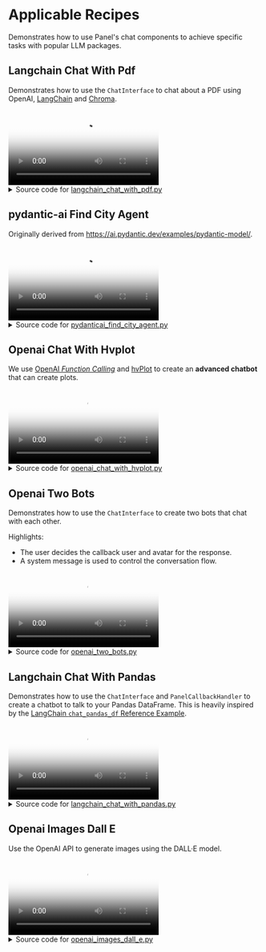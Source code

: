 # Applicable Recipes
Demonstrates how to use Panel's chat components to achieve specific tasks with popular LLM packages.

## Langchain Chat With Pdf

Demonstrates how to use the `ChatInterface` to chat about a PDF using
OpenAI, [LangChain](https://python.langchain.com/docs/get_started/introduction) and
[Chroma](https://docs.trychroma.com/).

<video controls poster="../assets/thumbnails/langchain_chat_with_pdf.png" >
    <source src="../assets/videos/langchain_chat_with_pdf.mp4" type="video/mp4"
    style="max-height: 400px; max-width: 600px;">
    Your browser does not support the video tag.
</video>



<details>

<summary>Source code for <a href='../examples/applicable_recipes/langchain_chat_with_pdf.py' target='_blank'>langchain_chat_with_pdf.py</a></summary>

```python
"""
Demonstrates how to use the `ChatInterface` to chat about a PDF using
OpenAI, [LangChain](https://python.langchain.com/docs/get_started/introduction) and
[Chroma](https://docs.trychroma.com/).
"""

import os
import tempfile

import panel as pn
from langchain.chains import RetrievalQA
from langchain.document_loaders import PyPDFLoader
from langchain.embeddings import OpenAIEmbeddings
from langchain.text_splitter import CharacterTextSplitter
from langchain.vectorstores import Chroma
from langchain_community.chat_models import ChatOpenAI

pn.extension()


@pn.cache
def initialize_chain(pdf, k, chain):
    # load document
    with tempfile.NamedTemporaryFile("wb", delete=False) as f:
        f.write(pdf)

    file_name = f.name
    loader = PyPDFLoader(file_name)
    documents = loader.load()
    # split the documents into chunks
    text_splitter = CharacterTextSplitter(chunk_size=1000, chunk_overlap=0)
    texts = text_splitter.split_documents(documents)
    # select which embeddings we want to use
    embeddings = OpenAIEmbeddings()
    # create the vectorestore to use as the index
    db = Chroma.from_documents(texts, embeddings)
    # expose this index in a retriever interface
    retriever = db.as_retriever(search_type="similarity", search_kwargs={"k": k})
    # create a chain to answer questions
    qa = RetrievalQA.from_chain_type(
        llm=ChatOpenAI(),
        chain_type=chain,
        retriever=retriever,
        return_source_documents=True,
        verbose=True,
    )
    return qa


def respond(contents, user, chat_interface):
    chat_input.placeholder = "Ask questions here!"
    if chat_interface.active == 0:
        chat_interface.active = 1
        yield {"user": "OpenAI", "value": "Let's chat about the PDF!"}

        contents.seek(0)
        pn.state.cache["pdf"] = contents.read()
        return

    qa = initialize_chain(pn.state.cache["pdf"], k_slider.value, chain_select.value)
    if key_input.value:
        os.environ["OPENAI_API_KEY"] = key_input.value

    response = qa({"query": contents})
    answers = pn.Accordion(("Response", response["result"]))
    for doc in response["source_documents"][::-1]:
        answers.append((f"Snippet from page {doc.metadata['page']}", doc.page_content))
    answers.active = [0, 1]
    yield {"user": "OpenAI", "value": answers}


# sidebar widgets
key_input = pn.widgets.PasswordInput(
    name="OpenAI Key",
    placeholder="sk-...",
)
k_slider = pn.widgets.IntSlider(
    name="Number of Relevant Chunks", start=1, end=5, step=1, value=2
)
chain_select = pn.widgets.RadioButtonGroup(
    name="Chain Type", options=["stuff", "map_reduce", "refine", "map_rerank"]
)

sidebar = pn.Column(key_input, k_slider, chain_select)

# main widgets
pdf_input = pn.widgets.FileInput(accept=".pdf", value="", height=50)
chat_input = pn.chat.ChatAreaInput(placeholder="First, upload a PDF!")
chat_interface = pn.chat.ChatInterface(
    help_text="Please first upload a PDF and click send!",
    callback=respond,
    sizing_mode="stretch_width",
    widgets=[pdf_input, chat_input],
    callback_exception="verbose",
)
chat_interface.active = 0

# layout
template = pn.template.BootstrapTemplate(sidebar=[sidebar], main=[chat_interface])
template.servable()
```
</details>


## pydantic-ai Find City Agent


Originally derived from https://ai.pydantic.dev/examples/pydantic-model/.

<video controls poster="../assets/thumbnails/pydanticai_find_city_agent.png" >
    <source src="../assets/videos/pydanticai_find_city_agent.mp4" type="video/mp4"
    style="max-height: 400px; max-width: 600px;">
    Your browser does not support the video tag.
</video>



<details>

<summary>Source code for <a href='../examples/applicable_recipes/pydanticai_find_city_agent.py' target='_blank'>pydanticai_find_city_agent.py</a></summary>

```python
"""An example Agent UI to find a city.

Originally derived from https://ai.pydantic.dev/examples/pydantic-model/.
"""
import os
from typing import cast
import param
from pydantic import BaseModel
import urllib.parse
from pydantic_ai import Agent
from pydantic_ai.models import KnownModelName
import panel as pn

HEADER_CSS = """
.header {
    display: flex;
    align-items: center;
    justify-content: space-between;
    padding: 10px 20px;
    background: linear-gradient(135deg, #0078d7, #00a1ff);
    color: white;
    box-shadow: 0 2px 4px rgba(0, 0, 0, 0.1);
}
"""

SYSTEM_PROMPT = """"Find the city that best matches the question asked by the user and
explain why you chose that city."""


QUESTIONS = {
    "AI Capital of Europe": "Where is the AI capital of Europe?",
    "Gravel Cycling in Denmark": "Where do I find the best gravel cycling in Denmark",
    "Best food in Germany": "Where do I find the best food in Germany?",
}

class LocationModel(BaseModel):
    city: str
    country: str
    explanation: str

    @property
    def view(self, map_type="h", zoom: int = 8) -> str:
        query = f"{self.city}, {self.country}"
        encoded_query = urllib.parse.quote(query, safe="")
        src = f"https://maps.google.com/maps?q={encoded_query}&z={zoom}&t={map_type}&output=embed"
        return f"""
        <h1>{self.city}, {self.country}</h1>
        <p>{self.explanation}</p>
        <iframe width="100%" height="400px" src="{src}"
        frameborder="0" scrolling="no" marginheight="0" marginwidth="0"></iframe>
        """


model = cast(KnownModelName, os.getenv("PYDANTIC_AI_MODEL", "openai:gpt-4o"))
agent = Agent(
    model,
    result_type=LocationModel,
    system_prompt=SYSTEM_PROMPT,
)


async def callback(contents):
    result = await agent.run(contents)
    return pn.pane.HTML(result.data.view, sizing_mode="stretch_width")


chat = pn.chat.ChatInterface(callback=callback, sizing_mode="stretch_both")


def send_chat_message(message):
    return lambda e: chat.send(message)


buttons = [
    pn.widgets.Button(
        name=key,
        on_click=send_chat_message(value),
    )
    for key, value in QUESTIONS.items()
]

header = pn.pane.HTML(
    "<h1 class='header'>City Finder<h1>",
    stylesheets=[HEADER_CSS],
    sizing_mode="stretch_width",
    margin=0,
)
footer = pn.pane.Markdown("Made with Panel, pydantic-ai and ❤️", align="center")

pn.Column(
    header,
    pn.Row(*buttons, align="center", margin=(10, 5, 25, 5)),
    chat,
    footer,
    sizing_mode="stretch_both",
).servable()
```
</details>


## Openai Chat With Hvplot

We use [OpenAI *Function Calling*](https://platform.openai.com/docs/guides/function-calling) and
[hvPlot](https://hvplot.holoviz.org/) to create an **advanced chatbot** that can create plots.

<video controls poster="../assets/thumbnails/openai_chat_with_hvplot.png" >
    <source src="../assets/videos/openai_chat_with_hvplot.mp4" type="video/mp4"
    style="max-height: 400px; max-width: 600px;">
    Your browser does not support the video tag.
</video>



<details>

<summary>Source code for <a href='../examples/applicable_recipes/openai_chat_with_hvplot.py' target='_blank'>openai_chat_with_hvplot.py</a></summary>

```python
"""
We use [OpenAI *Function Calling*](https://platform.openai.com/docs/guides/function-calling) and
[hvPlot](https://hvplot.holoviz.org/) to create an **advanced chatbot** that can create plots.
"""

import json
from pathlib import Path

import hvplot.pandas  # noqa
import pandas as pd
import panel as pn
from openai import AsyncOpenAI

ROOT = Path(__file__).parent

ACCENT = "#00A67E"
THEME = pn.config.theme
CSS_TO_BE_UPSTREAMED_TO_PANEL = """
a {color: var(--accent-fill-rest) !important;}
a:hover {color: var(--accent-fill-hover) !important;}
div.pn-wrapper{height: calc(100% - 25px)}
#sidebar {padding-left: 5px;background: var(--neutral-fill-active)}
"""

JSON_THEME = "light"

MODEL = "gpt-3.5-turbo-1106"
CHAT_GPT_LOGO = "https://upload.wikimedia.org/wikipedia/commons/thumb/0/04/ChatGPT_logo.svg/512px-ChatGPT_logo.svg.png"
CHAT_GPT_URL = "https://chat.openai.com/"
HVPLOT_LOGO = "https://holoviz.org/assets/hvplot.png"
PANEL_LOGO = {
    "default": "https://panel.holoviz.org/_static/logo_horizontal_light_theme.png",
    "dark": "https://panel.holoviz.org/_static/logo_horizontal_dark_theme.png",
}
PANEL_URL = "https://panel.holoviz.org/index.html"

pn.chat.message.DEFAULT_AVATARS["assistant"] = HVPLOT_LOGO
pn.chat.ChatMessage.show_reaction_icons = False


@pn.cache
def _read_data():
    return pd.read_csv(
        "https://raw.githubusercontent.com/kirenz/datasets/master/gapminder.csv"
    )


DATA = _read_data()


@pn.cache
def _read_tool(name: str) -> dict:
    # See https://json-schema.org/learn/glossary
    with open(ROOT / f"tool_{name}.json", encoding="utf8") as file:
        return json.load(file)


TOOLS_MAP = {"hvplot": _read_tool("hvplot"), "renderer": _read_tool("renderer")}
TOOLS = list(TOOLS_MAP.values())

HVPLOT_ARGUMENTS = (
    "`"
    + "`, `".join(sorted(TOOLS_MAP["hvplot"]["function"]["parameters"]["properties"]))
    + "`"
)
EXPLANATION = f"""
## hvPlot by HoloViz
---

`hvPlot` is a high-level plotting library that that works almost in the same way as \
the well known `Pandas` `.plot` method.

The `.hvplot` method supports more data backends, plotting backends and provides more \
features than the `.plot` method.

## OpenAI GPT with Tools
---

We are using the OpenAI `{MODEL}` model with the `hvplot` and `renderer` *tools*.

You can refer to the following `hvplot` arguments

- {HVPLOT_ARGUMENTS}

and `renderer` arguments

- `backend`
"""

SYSTEM_PROMPT = """\
You are now a **Plotting Assistant** that helps users plot their data using `hvPlot` \
by `HoloViz`.\
"""

DATA_PROMPT = f"""\
Hi. Here is a description of your `data`.

The type is `{DATA.__class__.__name__}`. The `dtypes` are

```bash
{DATA.dtypes}
```"""

pn.extension(raw_css=[CSS_TO_BE_UPSTREAMED_TO_PANEL])

tools_pane = pn.pane.JSON(
    object=TOOLS, depth=6, theme=JSON_THEME, name="Tools", sizing_mode="stretch_both"
)
tabs_layout = pn.Tabs(
    pn.Column(name="Plot"),
    tools_pane,
    pn.Column(name="Arguments"),
    sizing_mode="stretch_both",
    styles={"border-left": "2px solid var(--neutral-fill-active)"},
    dynamic=True,
)


def _powered_by():
    """Returns a component describing the frameworks powering the chat ui"""
    params = {"height": 50, "sizing_mode": "fixed", "margin": (10, 10)}
    return pn.Column(
        pn.Row(
            pn.pane.Image(CHAT_GPT_LOGO, **params),
            pn.pane.Image(HVPLOT_LOGO, **params),
        ),
        sizing_mode="stretch_width",
    )


def _to_code(kwargs):
    """Returns the .hvplot code corresponding to the kwargs"""
    code = "data.hvplot("
    if kwargs:
        code += "\n"
    for key, value in kwargs.items():
        code += f"    {key}={repr(value)},\n"
    code += ")"
    return code


def _update_tool_kwargs(tool_calls, original_kwargs):
    if tool_calls:
        for tool_call in tool_calls:
            name = tool_call.function.name
            kwargs = json.loads(tool_call.function.arguments)
            if kwargs:
                # the llm does not always specify both the hvplot and renderer args
                # if not is specified its most natural to assume we continue with the
                # same args as before
                original_kwargs[name] = kwargs


def _clean_tool_kwargs(kwargs):
    # Sometimes the llm adds the backend argument to the hvplot arguments
    backend = kwargs["hvplot"].pop("backend", None)
    if backend and "backend" not in kwargs["renderer"]:
        # We add the backend argument to the renderer if none is specified
        kwargs["renderer"]["backend"] = backend
    # Use responsive by default
    if "responsive" not in kwargs:
        kwargs["hvplot"]["responsive"] = True


client = AsyncOpenAI()
tool_kwargs = {"hvplot": {}, "renderer": {}}


async def callback(
    contents: str, user: str, instance
):  # pylint: disable=unused-argument
    """Responds to a task"""
    messages = instance.serialize()
    response = await client.chat.completions.create(
        model=MODEL,
        messages=messages,
        tools=TOOLS,
        tool_choice="auto",
    )
    response_message = response.choices[0].message
    tool_calls = response_message.tool_calls

    _update_tool_kwargs(tool_calls, tool_kwargs)
    _clean_tool_kwargs(tool_kwargs)
    code = _to_code(tool_kwargs["hvplot"])

    response = f"Try running\n```python\n{code}\n```\n"
    chat_interface.send(response, user="Assistant", respond=False)
    plot = DATA.hvplot(**tool_kwargs["hvplot"])
    pane = pn.pane.HoloViews(
        object=plot, sizing_mode="stretch_both", name="Plot", **tool_kwargs["renderer"]
    )
    arguments = pn.pane.JSON(
        tool_kwargs,
        sizing_mode="stretch_both",
        depth=3,
        theme=JSON_THEME,
        name="Arguments",
    )
    tabs_layout[:] = [pane, tools_pane, arguments]


chat_interface = pn.chat.ChatInterface(
    callback=callback,
    show_rerun=False,
    show_undo=False,
    show_clear=False,
    callback_exception="verbose",
)
chat_interface.send(
    SYSTEM_PROMPT,
    user="System",
    respond=False,
)
chat_interface.send(
    DATA_PROMPT,
    user="Assistant",
    respond=False,
)


component = pn.Row(chat_interface, tabs_layout, sizing_mode="stretch_both")

pn.template.FastListTemplate(
    title="Chat with hvPlot",
    sidebar=[
        _powered_by(),
        EXPLANATION,
    ],
    main=[component],
    main_layout=None,
    accent=ACCENT,
).servable()
```
</details>


## Openai Two Bots

Demonstrates how to use the `ChatInterface` to create two bots that chat with each
other.

Highlights:

- The user decides the callback user and avatar for the response.
- A system message is used to control the conversation flow.

<video controls poster="../assets/thumbnails/openai_two_bots.png" >
    <source src="../assets/videos/openai_two_bots.mp4" type="video/mp4"
    style="max-height: 400px; max-width: 600px;">
    Your browser does not support the video tag.
</video>



<details>

<summary>Source code for <a href='../examples/applicable_recipes/openai_two_bots.py' target='_blank'>openai_two_bots.py</a></summary>

```python
"""
Demonstrates how to use the `ChatInterface` to create two bots that chat with each
other.

Highlights:

- The user decides the callback user and avatar for the response.
- A system message is used to control the conversation flow.
"""

import panel as pn
from openai import AsyncOpenAI

pn.extension()


async def callback(
    contents: str,
    user: str,
    instance: pn.chat.ChatInterface,
):
    if user in ["User", "Happy Bot"]:
        callback_user = "Nerd Bot"
        callback_avatar = "🤓"
    elif user == "Nerd Bot":
        callback_user = "Happy Bot"
        callback_avatar = "😃"

    if len(instance.objects) % 6 == 0:  # stop at every 6 messages
        instance.send(
            "That's it for now! Thanks for chatting!", user="System", respond=False
        )
        return

    prompt = f"Reply profoundly about '{contents}', then follow up with a question."
    messages = [{"role": "user", "content": prompt}]
    response = await aclient.chat.completions.create(
        model="gpt-3.5-turbo",
        messages=messages,
        stream=True,
        max_tokens=250,
        temperature=0.1,
    )

    message = ""
    async for chunk in response:
        part = chunk.choices[0].delta.content
        if part is not None:
            message += part
            yield {"user": callback_user, "avatar": callback_avatar, "object": message}

    instance.respond()


aclient = AsyncOpenAI()
chat_interface = pn.chat.ChatInterface(
    callback=callback,
    help_text="Enter a topic for the bots to discuss! Beware the token usage!",
)
chat_interface.servable()
```
</details>


## Langchain Chat With Pandas

Demonstrates how to use the `ChatInterface` and `PanelCallbackHandler` to create a
chatbot to talk to your Pandas DataFrame. This is heavily inspired by the
[LangChain `chat_pandas_df` Reference Example](https://github.com/langchain-ai/streamlit-agent/blob/main/streamlit_agent/chat_pandas_df.py).

<video controls poster="../assets/thumbnails/langchain_chat_with_pandas.png" >
    <source src="../assets/videos/langchain_chat_with_pandas.mp4" type="video/mp4"
    style="max-height: 400px; max-width: 600px;">
    Your browser does not support the video tag.
</video>



<details>

<summary>Source code for <a href='../examples/applicable_recipes/langchain_chat_with_pandas.py' target='_blank'>langchain_chat_with_pandas.py</a></summary>

```python
"""
Demonstrates how to use the `ChatInterface` and `PanelCallbackHandler` to create a
chatbot to talk to your Pandas DataFrame. This is heavily inspired by the
[LangChain `chat_pandas_df` Reference Example](https://github.com/langchain-ai/streamlit-agent/blob/main/streamlit_agent/chat_pandas_df.py).
"""

from __future__ import annotations

from pathlib import Path
from textwrap import dedent

import pandas as pd
import panel as pn
import param
import requests
from langchain.agents import AgentType
from langchain.chat_models import ChatOpenAI
from langchain_experimental.agents.agent_toolkits import create_pandas_dataframe_agent

pn.extension("perspective")

PENGUINS_URL = (
    "https://raw.githubusercontent.com/mwaskom/seaborn-data/master/penguins.csv"
)
PENGUINS_PATH = Path(__file__).parent / "penguins.csv"
if not PENGUINS_PATH.exists():
    response = requests.get(PENGUINS_URL)
    PENGUINS_PATH.write_text(response.text)

FILE_DOWNLOAD_STYLE = """
.bk-btn a {
    padding: 0px;
}
.bk-btn-group > button, .bk-input-group > button {
    font-size: small;
}
"""


class AgentConfig(param.Parameterized):
    """Configuration used for the Pandas Agent"""

    user = param.String("Pandas Agent")
    avatar = param.String("🐼")

    show_chain_of_thought = param.Boolean(default=False)

    def _get_agent_message(self, message: str) -> pn.chat.ChatMessage:
        return pn.chat.ChatMessage(message, user=self.user, avatar=self.avatar)


class AppState(param.Parameterized):
    data = param.DataFrame()

    llm = param.Parameter(constant=True)
    pandas_df_agent = param.Parameter(constant=True)

    config: AgentConfig = param.ClassSelector(class_=AgentConfig)

    def __init__(self, config: AgentConfig | None = None):
        if not config:
            config = AgentConfig()

        super().__init__(config=config)
        with param.edit_constant(self):
            self.llm = ChatOpenAI(
                temperature=0,
                model="gpt-3.5-turbo-0613",
                streaming=True,
            )

    @param.depends("llm", "data", on_init=True, watch=True)
    def _reset_pandas_df_agent(self):
        with param.edit_constant(self):
            if not self.error_message:
                self.pandas_df_agent = create_pandas_dataframe_agent(
                    self.llm,
                    self.data,
                    verbose=True,
                    agent_type=AgentType.OPENAI_FUNCTIONS,
                    handle_parsing_errors=True,
                )
            else:
                self.pandas_df_agent = None

    @property
    def error_message(self):
        if not self.llm and self.data is None:
            return "Please **upload a `.csv` file** and click the **send** button."
        if self.data is None:
            return "Please **upload a `.csv` file** and click the **send** button."
        return ""

    @property
    def welcome_message(self):
        return dedent(
            f"""
            I'm your <a href="\
            https://python.langchain.com/docs/integrations/toolkits/pandas" \
            target="_blank">LangChain Pandas DataFrame Agent</a>.

            I execute LLM generated Python code under the hood - this can be bad if
            the `llm` generated Python code is harmful. Use cautiously!

            {self.error_message}"""
        ).strip()

    async def callback(self, contents, user, instance):
        if isinstance(contents, pd.DataFrame):
            self.data = contents
            instance.active = 1
            message = self.config._get_agent_message(
                "You can ask me anything about the data. For example "
                "'how many species are there?'"
            )
            return message

        if self.error_message:
            message = self.config._get_agent_message(self.error_message)
            return message

        if self.config.show_chain_of_thought:
            langchain_callbacks = [
                pn.chat.langchain.PanelCallbackHandler(instance=instance)
            ]
        else:
            langchain_callbacks = []

        response = await self.pandas_df_agent.arun(
            contents, callbacks=langchain_callbacks
        )
        message = self.config._get_agent_message(response)
        return message


state = AppState()

chat_interface = pn.chat.ChatInterface(
    widgets=[
        pn.widgets.FileInput(name="Upload", accept=".csv"),
        pn.chat.ChatAreaInput(name="Message", placeholder="Send a message"),
    ],
    renderers=pn.pane.Perspective,
    callback=state.callback,
    callback_exception="verbose",
    show_rerun=False,
    show_undo=False,
    show_clear=False,
    min_height=400,
)
chat_interface.send(
    state.welcome_message,
    user=state.config.user,
    avatar=state.config.avatar,
    respond=False,
)

download_button = pn.widgets.FileDownload(
    PENGUINS_PATH,
    button_type="primary",
    button_style="outline",
    height=30,
    width=335,
    stylesheets=[FILE_DOWNLOAD_STYLE],
)

layout = pn.template.MaterialTemplate(
    title="🦜 LangChain - Chat with Pandas DataFrame",
    main=[chat_interface],
    sidebar=[
        download_button,
        "#### Agent Settings",
        state.config.param.show_chain_of_thought,
    ],
)

layout.servable()
```
</details>


## Openai Images Dall E

Use the OpenAI API to generate images using the DALL·E model.

<video controls poster="../assets/thumbnails/openai_images_dall_e.png" >
    <source src="../assets/videos/openai_images_dall_e.mp4" type="video/mp4"
    style="max-height: 400px; max-width: 600px;">
    Your browser does not support the video tag.
</video>



<details>

<summary>Source code for <a href='../examples/applicable_recipes/openai_images_dall_e.py' target='_blank'>openai_images_dall_e.py</a></summary>

```python
"""
Use the OpenAI API to generate images using the DALL·E model.
"""

import panel as pn
from openai import AsyncOpenAI

pn.extension()


async def callback(contents: str, user: str, instance: pn.chat.ChatInterface):
    if api_key_input.value:
        # use api_key_input.value if set, otherwise use OPENAI_API_KEY
        aclient.api_key = api_key_input.value

    response = await aclient.images.generate(
        model=model_buttons.value,
        prompt=contents,
        n=n_images_slider.value,
        size=size_buttons.value,
    )

    image_panes = [
        (str(i), pn.pane.Image(data.url)) for i, data in enumerate(response.data)
    ]
    return pn.Tabs(*image_panes) if len(image_panes) > 1 else image_panes[0][1]


def update_model_params(model):
    if model == "dall-e-2":
        size_buttons.param.update(
            options=["256x256", "512x512", "1024x1024"],
            value="256x256",
        )
        n_images_slider.param.update(
            start=1,
            end=10,
            value=1,
        )
    else:
        size_buttons.param.update(
            options=["1024x1024", "1024x1792", "1792x1024"],
            value="1024x1024",
        )
        n_images_slider.param.update(
            start=1,
            end=1,
            value=1,
        )


aclient = AsyncOpenAI()
api_key_input = pn.widgets.PasswordInput(
    placeholder="sk-... uses $OPENAI_API_KEY if not set",
    sizing_mode="stretch_width",
    styles={"color": "black"},
)
model_buttons = pn.widgets.RadioButtonGroup(
    options=["dall-e-2", "dall-e-3"],
    value="dall-e-2",
    name="Model",
    sizing_mode="stretch_width",
)
size_buttons = pn.widgets.RadioButtonGroup(
    options=["256x256", "512x512", "1024x1024"],
    name="Size",
    sizing_mode="stretch_width",
)
n_images_slider = pn.widgets.IntSlider(
    start=1, end=10, value=1, name="Number of images"
)
pn.bind(update_model_params, model_buttons, watch=True)
chat_interface = pn.chat.ChatInterface(
    callback=callback,
    callback_user="DALL·E",
    help_text="Send a message to get a reply from DALL·E!",
)
template = pn.template.BootstrapTemplate(
    title="OpenAI DALL·E",
    header_background="#212121",
    main=[chat_interface],
    header=[api_key_input],
    sidebar=[model_buttons, size_buttons, n_images_slider],
)
template.servable()
```
</details>
